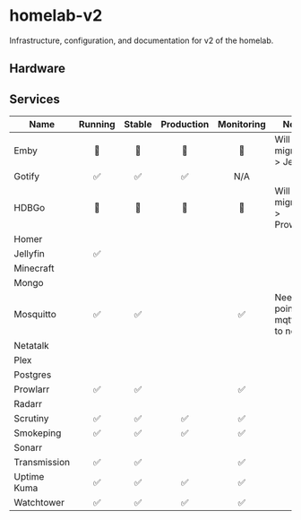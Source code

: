 # homelab-v2

Infrastructure, configuration, and documentation for v2 of the homelab.

## Hardware


## Services

| Name         | Running | Stable | Production | Monitoring | Notes                             |
|--------------|:-------:|:------:|:----------:|:----------:|-----------------------------------|
| Emby         |   🚫    |   🚫   |     🚫     |     🚫     | Will not migrate -> Jellyfin      |
| Gotify       |    ✅    |   ✅    |     ✅      |    N/A     |                                   |
| HDBGo        |   🚫    |   🚫   |     🚫     |     🚫     | Will not migrate -> Prowlarr      |
| Homer        |         |        |            |            |                                   |
| Jellyfin     |    ✅    |        |            |            |                                   |
| Minecraft    |         |        |            |            |                                   |
| Mongo        |         |        |            |            |                                   |
| Mosquitto    |    ✅    |   ✅    |            |     ✅      | Need to point mqtt.schu to new IP |
| Netatalk     |         |        |            |            |                                   |
| Plex         |         |        |            |            |                                   |
| Postgres     |         |        |            |            |                                   |
| Prowlarr     |    ✅    |   ✅    |            |     ✅      |                                   |
| Radarr       |         |        |            |            |                                   |
| Scrutiny     |    ✅    |   ✅    |     ✅      |     ✅      |                                   |
| Smokeping    |    ✅    |   ✅    |     ✅      |     ✅      |                                   |
| Sonarr       |         |        |            |            |                                   |
| Transmission |    ✅    |   ✅    |            |     ✅      |                                   |
| Uptime Kuma  |    ✅    |   ✅    |     ✅      |     ✅      |                                   |
| Watchtower   |    ✅    |   ✅    |     ✅      |     ✅      |                                   |

